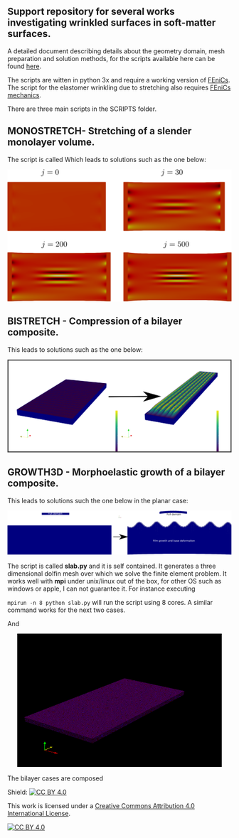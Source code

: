 ## Support repository for several works investigating wrinkled surfaces in soft-matter surfaces.

A detailed document describing details about the geometry domain, mesh preparation and solution methods, for the scripts available here
can be found [here](https://arxiv.org/).

The scripts are witten in python 3x and require a working version of [FEniCs](https://fenicsproject.org/). The script for the elastomer wrinkling due to stretching also requires [FEniCs mechanics](https://www.sciencedirect.com/science/article/pii/S2352711018300979).

There are three main scripts in the SCRIPTS folder.

## MONOSTRETCH- Stretching of a slender monolayer volume.

The script is called  Which leads to solutions such as the one below: 

![Neo-Hookean](IMGS/SOLS.png)

## BISTRETCH - Compression of a bilayer composite.

This leads to solutions such as the one below:

![Stretchcomp](IMGS/COMP3D.png)



## GROWTH3D - Morphoelastic growth of a bilayer composite.

This leads to solutions such the one below in the planar case:

![FILMG2d](IMGS/GR2D.png)

The script is called **slab.py** and it is self contained. It generates a three dimensional dolfin mesh over which we solve the finite element problem. It works well with **mpi** under unix/linux out of the box, for other OS such as windows or apple, I can not guarantee it. For instance executing

`
mpirun -n 8 python slab.py
`
 will run the script using 8 cores. A similar command works for the next two cases. 


And 
<p align="center">
  <img width="460" height="300" src="IMGS/PR.gif">
</p>

The bilayer cases are composed 



Shield: [![CC BY 4.0][cc-by-shield]][cc-by]

This work is licensed under a
[Creative Commons Attribution 4.0 International License][cc-by].

[![CC BY 4.0][cc-by-image]][cc-by]

[cc-by]: http://creativecommons.org/licenses/by/4.0/
[cc-by-image]: https://i.creativecommons.org/l/by/4.0/88x31.png
[cc-by-shield]: https://img.shields.io/badge/License-CC%20BY%204.0-lightgrey.svg

